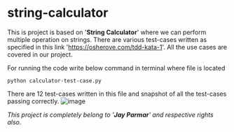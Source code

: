 # string-calculator
This is project is based on '**String Calculator**' where we can perform multiple operation on strings.
There are various test-cases written as specified in this link 'https://osherove.com/tdd-kata-1'. All the use cases are covered in our project.

For running the code write below command in terminal where file is located
```
python calculator-test-case.py
```

There are 12 test-cases written in this file and snapshot of all the test-cases passing correctly.
![image](https://user-images.githubusercontent.com/43089083/130667037-26b89975-8d65-48c4-9441-a129f8c1b80a.png)


*This project is completely belong to '**Jay Parmar**' and respective rights also.*


